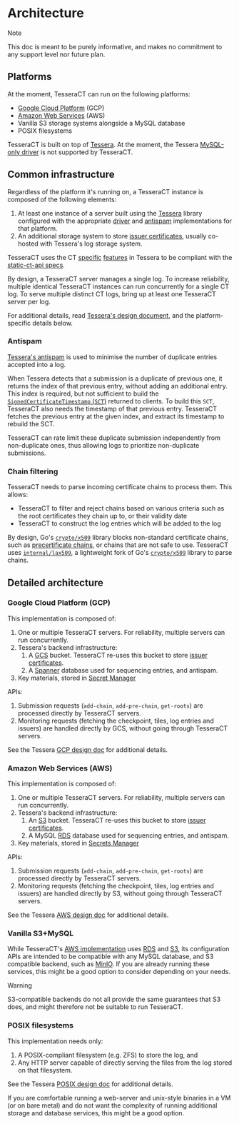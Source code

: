# Architecture

> [!NOTE]
> This doc is meant to be purely informative, and makes no commitment
> to any support level nor future plan.

## Platforms

At the moment, TesseraCT can run on the following platforms:

- [Google Cloud Platform](https://cloud.google.com) (GCP)
- [Amazon Web Services](https://aws.amazon.com) (AWS)
- Vanilla S3 storage systems alongside a MySQL database
- POSIX filesystems

TesseraCT is built on top of [Tessera](https://github.com/transparency-dev/tessera/).
At the moment, the Tessera [MySQL-only driver](https://github.com/transparency-dev/tessera?tab=readme-ov-file#storage-drivers)
is not supported by TesseraCT.

## Common infrastructure

Regardless of the platform it's running on, a TesseraCT instance is composed of
the following elements:

1. At least one instance of a server built using the [Tessera](https://github.com/transparency-dev/tessera/)
library configured with the appropriate [driver](https://github.com/transparency-dev/tessera/?tab=readme-ov-file#storage-drivers)
and [antispam](https://github.com/transparency-dev/tessera/?tab=readme-ov-file#antispam)
implementations for that platform.
1. An additional storage system to store [issuer certificates](https://github.com/C2SP/C2SP/blob/main/static-ct-api.md#issuers),
usually co-hosted with Tessera's log storage system.

TesseraCT uses the CT [specific](https://github.com/transparency-dev/tessera/blob/main/ct_only.go)
[features](https://github.com/transparency-dev/tessera/blob/main/ctonly/ct.go)
in Tessera to be compliant with the [static-ct-api specs](https://c2sp.org/static-ct-api).

By design, a TesseraCT server manages a single log.
To increase reliability, multiple identical TesseraCT instances can run
concurrently for a single CT log.
To serve multiple distinct CT logs, bring up at least one TesseraCT server per log.

For additional details, read [Tessera's design document](https://github.com/transparency-dev/tessera/tree/main/docs/design),
and the platform-specific details below.

### Antispam

[Tessera's antispam](https://github.com/transparency-dev/tessera/blob/main/docs/design/antispam.md)
is used to minimise the number of duplicate entries accepted into a log.

When Tessera detects that a submission is a duplicate of previous one, it
returns the index of that previous entry, without adding an additional entry.
This index is required, but not sufficient to build the
[`SignedCertificateTimestamp` (`SCT`)](https://github.com/C2SP/C2SP/blob/main/static-ct-api.md#sct-extension)
returned to clients. To build this `SCT`, TesseraCT also needs the timestamp of
that previous entry. TesseraCT fetches the previous entry at the given
index, and extract its timestamp to rebuild the SCT.

TesseraCT can rate limit these duplicate submission independently from
non-duplicate ones, thus allowing logs to prioritize non-duplicate submissions.

### Chain filtering

TesseraCT needs to parse incoming certificate chains to process them. This allows:

- TesseraCT to filter and reject chains based on various criteria such as the
root certificates they chain up to, or their validity date
- TesseraCT to construct the log entries which will be added to the log

By design, Go's [`crypto/x509`](https://pkg.go.dev/crypto/x509) library blocks
non-standard certificate chains, such as [precertificate chains](https://www.rfc-editor.org/rfc/rfc6962#section-3.1),
or chains that are not safe to use.
TesseraCT uses [`internal/lax509`](/internal/lax509/), a lightweight fork of
Go's [`crypto/x509`](https://pkg.go.dev/crypto/x509) library to parse chains.

## Detailed architecture

### Google Cloud Platform (GCP)

This implementation is composed of:

 1. One or multiple TesseraCT servers. For reliability, multiple servers can run
 concurrently.
 1. Tessera's backend infrastructure:
    1. A [GCS](https://cloud.google.com/storage) bucket. TesseraCT re-uses this
    bucket to store [issuer certificates](https://github.com/C2SP/C2SP/blob/main/static-ct-api.md#issuers).
    1. A [Spanner](https://cloud.google.com/spanner) database used for
    sequencing entries, and antispam.
 1. Key materials, stored in [Secret Manager](https://cloud.google.com/security/products/secret-manager)

APIs:

 1. Submission requests (`add-chain`, `add-pre-chain`, `get-roots`) are processed
 directly by TesseraCT servers.
 2. Monitoring requests (fetching the checkpoint, tiles, log entries and
 issuers) are handled directly by GCS, without going through TesseraCT
 servers.

See the Tessera [GCP design doc](https://github.com/transparency-dev/tessera/tree/main/storage/gcp)
for additional details.

### Amazon Web Services (AWS)

This implementation is composed of:

 1. One or multiple TesseraCT servers. For reliability, multiple servers can run
 concurrently.
 1. Tessera's backend infrastructure:
    1. An [S3](https://aws.amazon.com/s3/) bucket. TesseraCT re-uses this bucket
    to store [issuer certificates](https://github.com/C2SP/C2SP/blob/main/static-ct-api.md#issuers).
    1. A MySQL [RDS](https://aws.amazon.com/rds/) database used for sequencing
    entries, and antispam.
 1. Key materials, stored in [Secrets Manager](https://aws.amazon.com/secrets-manager/)

APIs:

 1. Submission requests (`add-chain`, `add-pre-chain`, `get-roots`) are processed
directly by TesseraCT servers.
 2. Monitoring requests (fetching the checkpoint, tiles, log entries and
issuers) are handled directly by S3, without going through TesseraCT
servers.

See the Tessera [AWS design doc](https://github.com/transparency-dev/tessera/tree/main/storage/aws)
for additional details.

### Vanilla S3+MySQL

While TesseraCT's [AWS implementation](#amazon-web-services-aws)
uses [RDS](https://aws.amazon.com/rds/) and [S3](https://aws.amazon.com/s3/),
its configuration APIs are intended to be compatible with any MySQL database,
and S3 compatible backend, such as [MinIO](https://min.io/). If you are already
running these services, this might be a good option to consider depending on
your needs.

> [!WARNING]
> S3-compatible backends do not all provide the same guarantees
> that S3 does, and might therefore not be suitable to run TesseraCT.

### POSIX filesystems

This implementation needs only:

1. A POSIX-compliant filesystem (e.g. ZFS) to store the log, and
1. Any HTTP server capable of directly serving the files from the log stored on
that filesystem.

See the Tessera [POSIX design doc](https://pkg.go.dev/github.com/transparency-dev/tessera/storage/posix)
for additional details.

If you are comfortable running a web-server and unix-style binaries in a VM
(or on bare metal) and do not want the complexity of running additional storage
and database services, this might be a good option.
